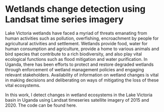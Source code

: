 # Wetlands change detection using Landsat time series imagery

Lake Victoria wetlands have faced a myriad of threats emanating from human activities such as pollution, overfishing, encroachment by people for agricultural activities and settlement. Wetlands provide food, water for human consumption and agriculture, provide a home to various animals and bird species that contribute to a rich biodiversity, and also play vital ecological functions such as flood mitigation and water purification. In Uganda, there has been efforts to protect and restore degraded wetlands through enforcement of wetland management policies and engaging relevant stakeholders. Availability of information on wetland changes is vital in making decisions and deliberating on ways of mitigating the loss of these vital ecosystems.

In this work, I detect changes in wetland ecosystems in the Lake Victoria basin in Uganda using Landsat timeseries satellite imagery of 2015 and 2020. The code can be found here.


